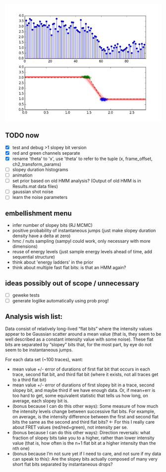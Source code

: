 ![inference](plots/inference.png)

## TODO now
- [x] test and debug >1 slopey bit version
- [x] red and green channels separate
- [x] rename 'theta' to 'x', use 'theta' to refer to the tuple
  (x, frame_offset, ch2_transform_params)
- [ ] slopey duration histograms
- [ ] animation
- [ ] set prior based on old HMM analysis? (Output of old HMM is in Results.mat data files)
- [ ] gaussian shot noise
- [ ] learn the noise parameters

## embellishment menu
- infer number of slopey bits (RJ MCMC)
- positive probability of instantaneous jumps (just make slopey duration
  density have a delta at zero)
- hmc / nuts sampling (sampyl could work, only necessary with more
  dimensions)
- reuse of energy levels (just sample energy levels ahead of time, add
  sequential structure)
- think about 'energy ladders' in the prior
- think about multiple fast flat bits: is that an HMM again?

## ideas possibly out of scope / unnecessary
- [ ] geweke tests
- [ ] generate loglike automatically using prob prog!

## Analysis wish list:
Data consist of relatively long-lived “flat bits” where the intensity values
appear to be Gaussian scatter around a mean value (that is, they seem to be
well described as a constant intensity value with some noise). These flat bits
are separated by “slopey” bits that, for the most part, by eye do not seem to
be instantaneous jumps.

For each data set (~100 traces), want:
- mean value +/- error of durations of first flat bit that occurs in each
  trace, second flat bit, and third flat bit (where it exists, not all traces
  get to a third flat bit)
- mean value +/- error of durations of first slopey bit in a trace, second
  slopey bit, and maybe third if we have enough data. Or, if mean+err is too
  hard to get, some equivalent statistic that tells us how long, on average, each
  slopey bit is.
- (bonus because I can do this other ways): Some measure of how much the
  intensity levels change between successive flat bits. For example, on
  average, is the intensity difference between the first and second flat bits the
  same as the second and third flat bits? <- For this I really care about FRET
  values (red/red+green), not intensity per se.
- (bonus because I can do this other ways): Direction reversals: what fraction
  of slopey bits take you to a higher, rather than lower intensity value (that
  is, how often is the n+1 flat bit at a higher intensity than the nth one)
- (bonus because I’m not sure yet if I need to care, and not sure if my data
  can speak to this): Are the slopey bits actually composed of many very short
  flat bits separated by instantaneous drops?
